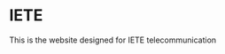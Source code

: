 

# IETE






This is the website designed for IETE telecommunication 











































